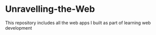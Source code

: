 # Unravelling-the-Web
This repository includes all the web apps I built as part of learning web development
